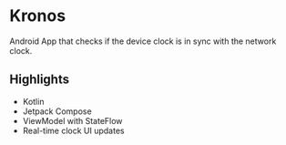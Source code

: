 # Kronos

Android App that checks if the device clock is in sync with the network clock.

## Highlights

* Kotlin
* Jetpack Compose
* ViewModel with StateFlow
* Real-time clock UI updates
